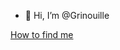 - 👋 Hi, I’m @Grinouille
<p><a href="(https://linktr.ee/Grinny)"> How to find me</a>

<!---
Grinouille/Grinouille is a ✨ special ✨ repository because its `README.md` (this file) appears on your GitHub profile.
You can click the Preview link to take a look at your changes.
--->
